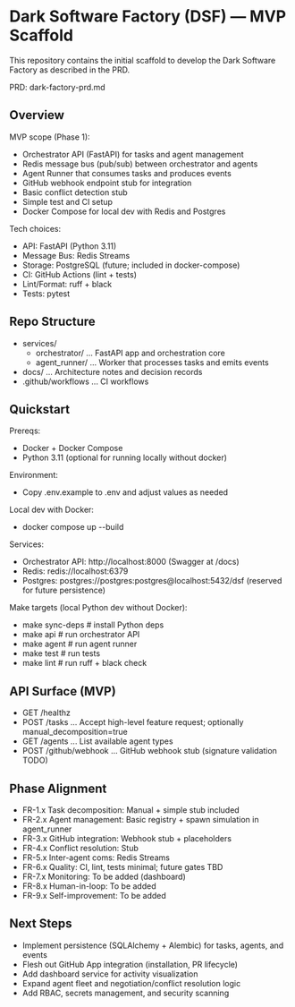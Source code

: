 # Dark Software Factory (DSF) — MVP Scaffold

This repository contains the initial scaffold to develop the Dark Software Factory as described in the PRD.

PRD: dark-factory-prd.md

## Overview

MVP scope (Phase 1):
- Orchestrator API (FastAPI) for tasks and agent management
- Redis message bus (pub/sub) between orchestrator and agents
- Agent Runner that consumes tasks and produces events
- GitHub webhook endpoint stub for integration
- Basic conflict detection stub
- Simple test and CI setup
- Docker Compose for local dev with Redis and Postgres

Tech choices:
- API: FastAPI (Python 3.11)
- Message Bus: Redis Streams
- Storage: PostgreSQL (future; included in docker-compose)
- CI: GitHub Actions (lint + tests)
- Lint/Format: ruff + black
- Tests: pytest

## Repo Structure

- services/
  - orchestrator/ ... FastAPI app and orchestration core
  - agent_runner/ ... Worker that processes tasks and emits events
- docs/ ... Architecture notes and decision records
- .github/workflows ... CI workflows

## Quickstart

Prereqs:
- Docker + Docker Compose
- Python 3.11 (optional for running locally without docker)

Environment:
- Copy .env.example to .env and adjust values as needed

Local dev with Docker:
- docker compose up --build

Services:
- Orchestrator API: http://localhost:8000 (Swagger at /docs)
- Redis: redis://localhost:6379
- Postgres: postgres://postgres:postgres@localhost:5432/dsf (reserved for future persistence)

Make targets (local Python dev without Docker):
- make sync-deps    # install Python deps
- make api          # run orchestrator API
- make agent        # run agent runner
- make test         # run tests
- make lint         # run ruff + black check

## API Surface (MVP)

- GET /healthz
- POST /tasks     ... Accept high-level feature request; optionally manual_decomposition=true
- GET /agents     ... List available agent types
- POST /github/webhook ... GitHub webhook stub (signature validation TODO)

## Phase Alignment

- FR-1.x Task decomposition: Manual + simple stub included
- FR-2.x Agent management: Basic registry + spawn simulation in agent_runner
- FR-3.x GitHub integration: Webhook stub + placeholders
- FR-4.x Conflict resolution: Stub
- FR-5.x Inter-agent coms: Redis Streams
- FR-6.x Quality: CI, lint, tests minimal; future gates TBD
- FR-7.x Monitoring: To be added (dashboard)
- FR-8.x Human-in-loop: To be added
- FR-9.x Self-improvement: To be added

## Next Steps

- Implement persistence (SQLAlchemy + Alembic) for tasks, agents, and events
- Flesh out GitHub App integration (installation, PR lifecycle)
- Add dashboard service for activity visualization
- Expand agent fleet and negotiation/conflict resolution logic
- Add RBAC, secrets management, and security scanning